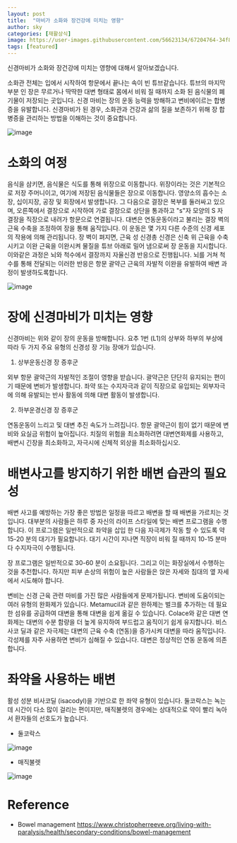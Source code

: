 ```yaml
---
layout: post
title:  "마비가 소화와 장건강에 미치는 영향"
author: sky
categories: [재활상식]
image: https://user-images.githubusercontent.com/56623134/67204764-34f87980-f449-11e9-8654-63daca41773a.png
tags: [featured]
---
```


신경마비가 소화와 장건강에 미치는 영향에 대해서 알아보겠습니다.

소화관 전체는 입에서 시작하여 항문에서 끝나는 속이 빈 튜브같습니다.
튜브의 마지막 부분 인 장은 무르거나 딱딱한 대변 형태로 몸에서 비워 질 때까지 소화 된 음식물의 폐기물이 저장되는 곳입니다.
신경 마비는 장의 운동 능력을 방해하고 변비에이르는 합병증을 유발합니다.
신경마비가 된 경우, 소화관과 건강과 삶의 질을 보존하기 위해 장 합병증을 관리하는 방법을 이해하는 것이 중요합니다.

![image](https://user-images.githubusercontent.com/56623134/67205818-7b4ed800-f44b-11e9-81a2-5fa9b9532dfc.png)

# 소화의 여정

음식을 삼키면, 음식물은 식도를 통해 위장으로 이동합니다.
위장이라는 것은 기본적으로 저장 주머니이고, 여기에 저장된 음식물들은 장으로 이동합니다.
영양소의 흡수는 소장, 십이지장, 공장 및 회장에서 발생합니다.
그 다음으로 결장은 복부를 둘러싸고 있으며, 오른쪽에서 결장으로 시작하여 가로 결장으로 상단을 통과하고 "s"자 모양의 S 자 결장을 직장으로 내려가 항문으로 연결됩니다.
대변은 연동운동이라고 불리는 결장 벽의 근육 수축을 조정하여 장을 통해 움직입니다.
이 운동은 몇 가지 다른 수준의 신경 세포의 작용에 의해 관리됩니다.
장 벽이 펴지면, 근육 성 신경총 신경은 신축 위 근육을 수축시키고 이완 근육을 이완시켜 물질을 튜브 아래로 밀어 냄으로써 장 운동을 지시합니다.
이와같은 과정은 뇌와 척수에서 결장까지 자율신경 반응으로 진행됩니다.
뇌를 거쳐 척수를 통해 전달되는 이러한 반응은 항문 괄약근 근육의 자발적 이완을 유발하여 배변 과정이 발생하도록합니다.

![image](https://user-images.githubusercontent.com/56623134/67205888-a2a5a500-f44b-11e9-9bea-73b25d42b064.png)

# 장에 신경마비가 미치는 영향

신경마비는 위와 같이 장의 운동을 방해합니다.
요추 1번 (L1)의 상부와 하부의 부상에 따라 두 가지 주요 유형의 신경성 장 기능 장애가 있습니다.

 1) 상부운동신경 장 증후군
 
 외부 항문 괄약근의 자발적인 조절이 영향을 받습니다.
 괄약근은 단단히 유지되는 편이기 때문에 변비가 발생합니다.
 좌약 또는 수지자극과 같이 직장으로 유입되는 외부자극에 의해 유발되는 반사 활동에 의해 대변 활동이 발생합니다.
 
 2) 하부운경신경 장 증후군

 연동운동이 느리고 및 대변 추진 속도가 느려집니다.
 항문 괄약근이 힘이 없기 때문에 변비와 요실금 위험이 높아집니다.
 치질의 위험을 최소화하려면 대변연화제를 사용하고, 배변시 긴장을 최소화하고, 자극시에 신체적 외상을 최소화하십시오.

# 배변사고를 방지하기 위한 배변 습관의 필요성

배변 사고를 예방하는 가장 좋은 방법은 일정을 따르고 배변을 할 때 배변을 가르치는 것입니다.
대부분의 사람들은 하루 중 자신의 라이프 스타일에 맞는 배변 프로그램을 수행합니다.
이 프로그램은 일반적으로 좌약을 삽입 한 다음 자극제가 작동 할 수 있도록 약 15-20 분의 대기가 필요합니다.
대기 시간이 지나면 직장이 비워 질 때까지 10-15 분마다 수지자극이 수행됩니다.

장 프로그램은 일반적으로 30-60 분이 소요됩니다.
그리고 이는 화장실에서 수행하는 것을 추천합니다.
하지만 피부 손상의 위험이 높은 사람들은 앉은 자세와 침대의 옆 자세에서 시도해야 합니다.

변비는 신경 근육 관련 마비를 가진 많은 사람들에게 문제가됩니다.
변비에 도움이되는 여러 유형의 완화제가 있습니다.
Metamucil과 같은 완하제는 벌크를 추가하는 데 필요한 섬유를 공급하여 대변을 통해 대변을 쉽게 옮길 수 있습니다.
Colace와 같은 대변 연화제는 대변의 수분 함량을 더 높게 유지하여 부드럽고 움직이기 쉽게 유지합니다.
비스 사코 딜과 같은 자극제는 대변의 근육 수축 (연동)을 증가시켜 대변을 따라 움직입니다.
각성제를 자주 사용하면 변비가 심해질 수 있습니다.
대변은 정상적인 연동 운동에 의존합니다.

# 좌약을 사용하는 배변

활성 성분 비사코딜 (isacodyl)을 기반으로 한 좌약 유형이 있습니다.
둘코락스는 녹는데 시간이 다소 많이 걸리는 편이지만, 매직불렛의 경우에는 상대적으로 약이 빨리 녹아서 환자들의 선호도가 높습니다.

 - 둘코락스

![image](https://user-images.githubusercontent.com/56623134/67206064-e39db980-f44b-11e9-9188-e76126c249d7.png)

- 매직불렛

![image](https://user-images.githubusercontent.com/56623134/67206101-f7492000-f44b-11e9-9a54-e5431cb4313e.png)


# Reference
 - Bowel management
https://www.christopherreeve.org/living-with-paralysis/health/secondary-conditions/bowel-management
